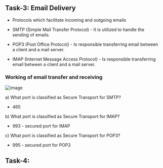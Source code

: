 ## Task-3: Email Delivery
- Protocols which facilitate incoming and outgoing emails

- SMTP (Simple Mail Transfer Protocol) - It is utilized to handle the sending of emails. 
- POP3 (Post Office Protocol) - Is responsible transferring email between a client and a mail server. 
- IMAP (Internet Message Access Protocol) - Is responsible transferring email between a client and a mail server. 

### Working of email transfer and receiving

![image](https://github.com/Akhilkj123/Cyber-Security/assets/65653010/0f8072bb-aaae-42ca-8a5b-12a2178f7f17)

a) What port is classified as Secure Transport for SMTP?
- 465

b) What port is classified as Secure Transport for IMAP?
- 993 - secured port for IMAP

c) What port is classified as Secure Transport for POP3?
- 995 - secured port for POP3

## Task-4: 
 

